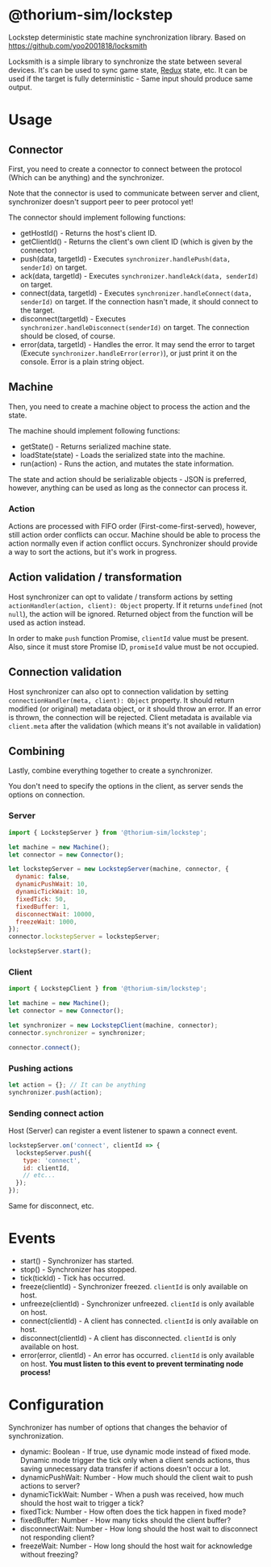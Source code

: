 # @thorium-sim/lockstep

Lockstep deterministic state machine synchronization library. Based on https://github.com/yoo2001818/locksmith

Locksmith is a simple library to synchronize the state between several devices.
It's can be used to sync game state,
[Redux](https://github.com/reactjs/redux) state, etc. It can be used if the
target is fully deterministic - Same input should produce same output.

# Usage

## Connector

First, you need to create a connector to connect between the protocol
(Which can be anything) and the synchronizer.

Note that the connector is used to communicate between server and client,
synchronizer doesn't support peer to peer protocol yet!

The connector should implement following functions:

- getHostId() - Returns the host's client ID.
- getClientId() - Returns the client's own client ID (which is given by the
  connector)
- push(data, targetId) - Executes `synchronizer.handlePush(data, senderId)`
  on target.
- ack(data, targetId) - Executes `synchronizer.handleAck(data, senderId)`
  on target.
- connect(data, targetId) - Executes
  `synchronizer.handleConnect(data, senderId)` on target. If the connection
  hasn't made, it should connect to the target.
- disconnect(targetId) - Executes `synchronizer.handleDisconnect(senderId)`
  on target. The connection should be closed, of course.
- error(data, targetId) - Handles the error. It may send the error to target
  (Execute `synchronizer.handleError(error)`), or just print it on the console.
  Error is a plain string object.

## Machine

Then, you need to create a machine object to process the action and the state.

The machine should implement following functions:

- getState() - Returns serialized machine state.
- loadState(state) - Loads the serialized state into the machine.
- run(action) - Runs the action, and mutates the state information.

The state and action should be serializable objects - JSON is preferred,
however, anything can be used as long as the connector can process it.

### Action

Actions are processed with FIFO order (First-come-first-served), however,
still action order conflicts can occur. Machine should be able to process
the action normally even if action conflict occurs. Synchronizer should
provide a way to sort the actions, but it's work in progress.

## Action validation / transformation

Host synchronizer can opt to validate / transform actions by setting
`actionHandler(action, client): Object` property. If it returns `undefined` (not
`null`), the action will be ignored. Returned object from the function will
be used as action instead.

In order to make `push` function Promise, `clientId` value must be present.
Also, since it must store Promise ID, `promiseId` value must be not occupied.

## Connection validation

Host synchronizer can also opt to connection validation by setting
`connectionHandler(meta, client): Object` property. It should return modified
(or original) metadata object, or it should throw an error. If an error is
thrown, the connection will be rejected. Client metadata is available via
`client.meta` after the validation (which means it's not available in
validation)

## Combining

Lastly, combine everything together to create a synchronizer.

You don't need to specify the options in the client, as server sends the
options on connection.

### Server

```js
import { LockstepServer } from '@thorium-sim/lockstep';

let machine = new Machine();
let connector = new Connector();

let lockstepServer = new LockstepServer(machine, connector, {
  dynamic: false,
  dynamicPushWait: 10,
  dynamicTickWait: 10,
  fixedTick: 50,
  fixedBuffer: 1,
  disconnectWait: 10000,
  freezeWait: 1000,
});
connector.lockstepServer = lockstepServer;

lockstepServer.start();
```

### Client

```js
import { LockstepClient } from '@thorium-sim/lockstep';

let machine = new Machine();
let connector = new Connector();

let synchronizer = new LockstepClient(machine, connector);
connector.synchronizer = synchronizer;

connector.connect();
```

### Pushing actions

```js
let action = {}; // It can be anything
synchronizer.push(action);
```

### Sending connect action

Host (Server) can register a event listener to spawn a connect event.

```js
lockstepServer.on('connect', clientId => {
  lockstepServer.push({
    type: 'connect',
    id: clientId,
    // etc...
  });
});
```

Same for disconnect, etc.

# Events

- start() - Synchronizer has started.
- stop() - Synchronizer has stopped.
- tick(tickId) - Tick has occurred.
- freeze(clientId) - Synchronizer freezed. `clientId` is only available on host.
- unfreeze(clientId) - Synchronizer unfreezed. `clientId` is only available on
  host.
- connect(clientId) - A client has connected. `clientId` is only available on
  host.
- disconnect(clientId) - A client has disconnected. `clientId` is only available
  on host.
- error(error, clientId) - An error has occurred. `clientId` is only available
  on host. **You must listen to this event to prevent terminating node process!**

# Configuration

Synchronizer has number of options that changes the behavior of synchronization.

- dynamic: Boolean - If true, use dynamic mode instead of fixed mode.
  Dynamic mode trigger the tick only when a client sends actions, thus saving
  unnecessary data transfer if actions doesn't occur a lot.
- dynamicPushWait: Number - How much should the client wait to push actions
  to server?
- dynamicTickWait: Number - When a push was received, how much should the host
  wait to trigger a tick?
- fixedTick: Number - How often does the tick happen in fixed mode?
- fixedBuffer: Number - How many ticks should the client buffer?
- disconnectWait: Number - How long should the host wait to disconnect
  not responding client?
- freezeWait: Number - How long should the host wait for acknowledge without
  freezing?
